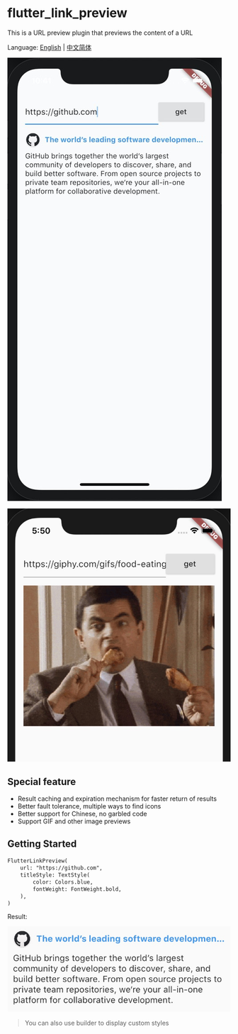 # flutter_link_preview

This is a URL preview plugin that previews the content of a URL

Language: [English](README.md) | [中文简体](README-ZH.md)

![Demo](demo.jpg)

![Gif](gif.jpg)

## Special feature

-   Result caching and expiration mechanism for faster return of results
-   Better fault tolerance, multiple ways to find icons
-   Better support for Chinese, no garbled code
-   Support GIF and other image previews

## Getting Started

```
FlutterLinkPreview(
    url: "https://github.com",
    titleStyle: TextStyle(
        color: Colors.blue,
        fontWeight: FontWeight.bold,
    ),
)
```

Result:

![Result Image](web.jpg)

> You can also use builder to display custom styles
